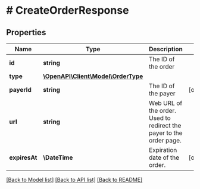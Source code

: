 # # CreateOrderResponse

## Properties

Name | Type | Description | Notes
------------ | ------------- | ------------- | -------------
**id** | **string** | The ID of the order |
**type** | [**\OpenAPI\Client\Model\OrderType**](OrderType.md) |  |
**payerId** | **string** | The ID of the payer | [optional]
**url** | **string** | Web URL of the order. Used to redirect the payer to the order page. |
**expiresAt** | **\DateTime** | Expiration date of the order. | [optional]

[[Back to Model list]](../../README.md#models) [[Back to API list]](../../README.md#endpoints) [[Back to README]](../../README.md)

